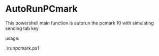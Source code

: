 # AutoRunPCmark
This powershell main function is autorun the pcmark 10 with simulating sending tab key 

usage:

.\runpcmark.ps1
